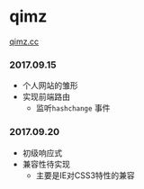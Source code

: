 # qimz
[qimz.cc][1] 

### 2017.09.15
- 个人网站的雏形
- 实现前端路由
	- 监听`hashchange` 事件 

### 2017.09.20
- 初级响应式
- 兼容性待实现
	- 主要是IE对CSS3特性的兼容



[1]: http://qimz.cc

